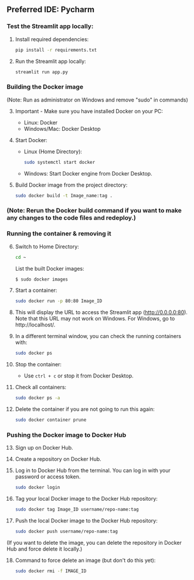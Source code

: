 ## Preferred IDE: Pycharm

### Test the Streamlit app locally:

1. Install required dependencies:
    ```bash
    pip install -r requirements.txt
    ```

2. Run the Streamlit app locally:
    ```bash
    streamlit run app.py
    ```

### Building the Docker image

(Note: Run as administrator on Windows and remove "sudo" in commands)

3. Important - Make sure you have installed Docker on your PC:
   - Linux: Docker
   - Windows/Mac: Docker Desktop

4. Start Docker:
   - Linux (Home Directory):
     ```bash
     sudo systemctl start docker
     ```
   - Windows: Start Docker engine from Docker Desktop.

5. Build Docker image from the project directory:
    ```bash
    sudo docker build -t Image_name:tag .
    ```

### (Note: Rerun the Docker build command if you want to make any changes to the code files and redeploy.)

### Running the container & removing it

6. Switch to Home Directory:
    ```bash
    cd ~
    ```

   List the built Docker images:
    ```bash
    $ sudo docker images
    ```

7. Start a container:
    ```bash
    sudo docker run -p 80:80 Image_ID
    ```

8. This will display the URL to access the Streamlit app (http://0.0.0.0:80). Note that this URL may not work on Windows. For Windows, go to http://localhost/.

9. In a different terminal window, you can check the running containers with:
    ```bash
    sudo docker ps
    ```

10. Stop the container:
    - Use `ctrl + c` or stop it from Docker Desktop.

11. Check all containers:
    ```bash
    sudo docker ps -a
    ```

12. Delete the container if you are not going to run this again:
    ```bash
    sudo docker container prune
    ```

### Pushing the Docker image to Docker Hub

13. Sign up on Docker Hub.

14. Create a repository on Docker Hub.

15. Log in to Docker Hub from the terminal. You can log in with your password or access token.
    ```bash
    sudo docker login
    ```

17. Tag your local Docker image to the Docker Hub repository:
    ```bash
    sudo docker tag Image_ID username/repo-name:tag
    ```

17. Push the local Docker image to the Docker Hub repository:
    ```bash
    sudo docker push username/repo-name:tag
    ```

(If you want to delete the image, you can delete the repository in Docker Hub and force delete it locally.)

18. Command to force delete an image (but don't do this yet):
    ```bash
    sudo docker rmi -f IMAGE_ID
    ```
